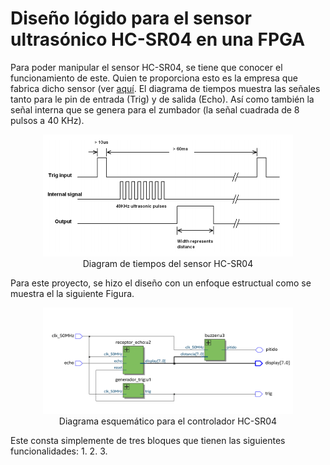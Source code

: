 # Diseño lógido para el sensor ultrasónico HC-SR04 en una FPGA
Para poder manipular el sensor HC-SR04, se tiene que conocer el funcionamiento de este. Quien te proporciona esto es la empresa que fabrica dicho sensor (ver [aquí](https://cdn.sparkfun.com/datasheets/Sensors/Proximity/HCSR04.pdf). El diagrama de tiempos muestra las señales tanto para le pin de entrada (Trig) y de salida (Echo). Así como también la señal interna que se genera para el zumbador (la señal cuadrada de 8 pulsos a 40 KHz).
<p align="center">
  <img src="timing_diagram.png" alt="timing_diagram" width="400"/><br>
  Diagram de tiempos del sensor HC-SR04
</p>


Para este proyecto, se hizo el diseño con un enfoque estructual como se muestra el la siguiente Figura. 
<p align="center">
  <img src="block_diagram_hcsr04.png" alt="Block Diagram" width="400"/> <br>
  Diagrama esquemático para el controlador HC-SR04
</p>
Este consta simplemente de tres bloques que tienen las siguientes funcionalidades:
1. 
2. 
3.

